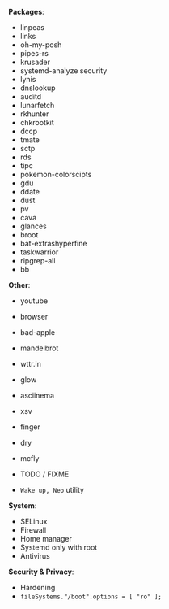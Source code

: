 **Packages**:

- linpeas
- links
- oh-my-posh
- pipes-rs
- krusader
- systemd-analyze security
- lynis
- dnslookup
- auditd
- lunarfetch
- rkhunter
- chkrootkit
- dccp
- tmate
- sctp
- rds
- tipc
- pokemon-colorscipts
- gdu
- ddate
- dust
- pv
- cava
- glances
- broot
- bat-extrashyperfine
- taskwarrior
- ripgrep-all
- bb

**Other**:

- youtube
- browser
- bad-apple
- mandelbrot

- wttr.in
- glow

- asciinema
- xsv
- finger
- dry
- mcfly

- TODO / FIXME

- `Wake up, Neo` utility

**System**:

- SELinux
- Firewall
- Home manager
- Systemd only with root
- Antivirus

**Security & Privacy**:

- Hardening
- `fileSystems."/boot".options = [ "ro" ];`
